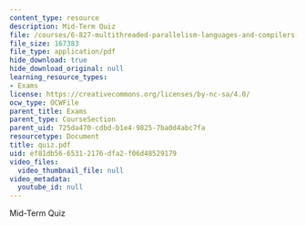```yaml
---
content_type: resource
description: Mid-Term Quiz
file: /courses/6-827-multithreaded-parallelism-languages-and-compilers-fall-2002/ef81db5665312176dfa2f06d48529179_quiz.pdf
file_size: 167383
file_type: application/pdf
hide_download: true
hide_download_original: null
learning_resource_types:
- Exams
license: https://creativecommons.org/licenses/by-nc-sa/4.0/
ocw_type: OCWFile
parent_title: Exams
parent_type: CourseSection
parent_uid: 725da470-cdbd-b1e4-9825-7ba0d4abc7fa
resourcetype: Document
title: quiz.pdf
uid: ef81db56-6531-2176-dfa2-f06d48529179
video_files:
  video_thumbnail_file: null
video_metadata:
  youtube_id: null
---
```

Mid-Term Quiz